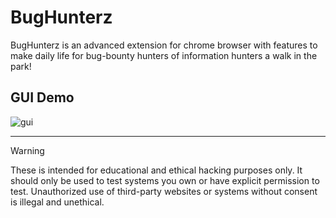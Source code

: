 # BugHunterz
BugHunterz is an advanced extension for chrome browser with features to make daily life for bug-bounty hunters of information hunters a walk in the park! 


## GUI Demo

![gui](https://github.com/user-attachments/assets/daedea19-3d62-4d32-be37-fb3788702d81)

<hr>

> [!WARNING]  
> These is intended for educational and ethical hacking purposes only. It should only be used to test systems you own or have explicit permission to test. Unauthorized use of third-party websites or systems without consent is illegal and unethical.
